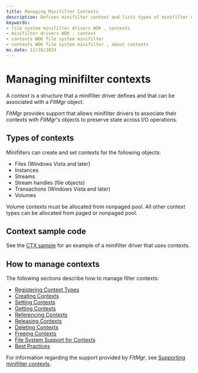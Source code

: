 ```yaml
---
title: Managing Minifilter Contexts
description: Defines minifilter context and lists types of minifilter contexts
keywords:
- file system minifilter drivers WDK , contexts
- minifilter drivers WDK , context
- contexts WDK file system minifilter
- contexts WDK file system minifilter , about contexts
ms.date: 12/18/2024
---
```


# Managing minifilter contexts

A *context* is a structure that a minifilter driver defines and that can be associated with a *FltMgr* object.

*FltMgr* provides support that allows minifilter drivers to associate their contexts with *FltMgr*'s objects to preserve state across I/O operations.

## Types of contexts

Minifilters can create and set contexts for the following objects:

- Files (Windows Vista and later)
- Instances
- Streams
- Stream handles (file objects)
- Transactions (Windows Vista and later)
- Volumes

Volume contexts must be allocated from nonpaged pool. All other context types can be allocated from paged or nonpaged pool.

## Context sample code

See the [CTX sample](https://github.com/Microsoft/Windows-driver-samples/tree/main/filesys/miniFilter/ctx) for an example of a minifilter driver that uses contexts.

## How to manage contexts

The following sections describe how to manage filter contexts:

- [Registering Context Types](registering-context-types.md)
- [Creating Contexts](creating-contexts.md)
- [Setting Contexts](setting-contexts.md)
- [Getting Contexts](getting-contexts.md)
- [Referencing Contexts](referencing-contexts.md)
- [Releasing Contexts](releasing-contexts.md)
- [Deleting Contexts](deleting-contexts.md)
- [Freeing Contexts](freeing-contexts.md)
- [File System Support for Contexts](file-system-support-for-contexts.md)
- [Best Practices](best-practices.md)

For information regarding the support provided by *FltMgr*, see [Supporting minifilter contexts](managing-contexts.md).
